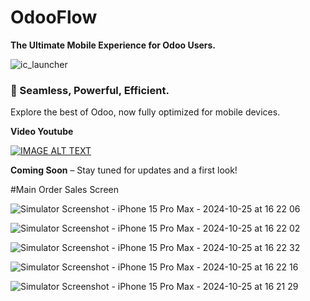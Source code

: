 # OdooFlow

**The Ultimate Mobile Experience for Odoo Users.**

![ic_launcher](https://github.com/user-attachments/assets/530c77c1-ec42-474f-8aff-f85dcbe89c66)


### 📱 Seamless, Powerful, Efficient.

Explore the best of Odoo, now fully optimized for mobile devices.

**Video Youtube**

[![IMAGE ALT TEXT](http://img.youtube.com/vi/wRo3cp3EGz8/0.jpg)](https://www.youtube.com/watch?v=wRo3cp3EGz8 "Master Odoo Sales Orders on Mobile")

**Coming Soon** – Stay tuned for updates and a first look!

#Main Order Sales Screen

![Simulator Screenshot - iPhone 15 Pro Max - 2024-10-25 at 16 22 06](https://github.com/user-attachments/assets/20eb683a-d487-4a4f-958b-f4de68b32ed0)

![Simulator Screenshot - iPhone 15 Pro Max - 2024-10-25 at 16 22 02](https://github.com/user-attachments/assets/361e63b6-0fa5-4832-abf8-ae9ba47ca7e8)

![Simulator Screenshot - iPhone 15 Pro Max - 2024-10-25 at 16 22 32](https://github.com/user-attachments/assets/d872dde6-18b3-4ec1-a92e-fd42902a9083)

![Simulator Screenshot - iPhone 15 Pro Max - 2024-10-25 at 16 22 16](https://github.com/user-attachments/assets/42e83bbb-e46a-4f2a-aa94-1f08ebce782c)

![Simulator Screenshot - iPhone 15 Pro Max - 2024-10-25 at 16 21 29](https://github.com/user-attachments/assets/c04022cd-f604-4f57-a992-b8812b35c2ed)
